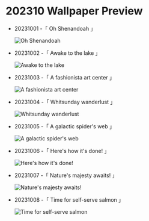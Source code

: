 # 202310 Wallpaper Preview 
- 20231001 -「 Oh Shenandoah 」
  ![Oh Shenandoah](https://bing.com/th?id=OHR.ShenandoahFoliage_EN-US9719781431_UHD.jpg&rf=LaDigue_UHD.jpg&pid=hp&w=3840&h=2160&rs=1&c=4) 
- 20231002 -「 Awake to the lake 」
  ![Awake to the lake](https://bing.com/th?id=OHR.LakeBledSunrise_EN-US2708574517_UHD.jpg&rf=LaDigue_UHD.jpg&pid=hp&w=3840&h=2160&rs=1&c=4) 
- 20231003 -「 A fashionista art center 」
  ![A fashionista art center](https://bing.com/th?id=OHR.VuittonFoundation_EN-US2808914200_UHD.jpg&rf=LaDigue_UHD.jpg&pid=hp&w=3840&h=2160&rs=1&c=4) 
- 20231004 -「 Whitsunday wanderlust 」
  ![Whitsunday wanderlust](https://bing.com/th?id=OHR.WhitsundaySwirl_EN-US2946291997_UHD.jpg&rf=LaDigue_UHD.jpg&pid=hp&w=3840&h=2160&rs=1&c=4) 
- 20231005 -「 A galactic spider's web 」
  ![A galactic spider's web](https://bing.com/th?id=OHR.TarantulaNebula_EN-US3085335513_UHD.jpg&rf=LaDigue_UHD.jpg&pid=hp&w=3840&h=2160&rs=1&c=4) 
- 20231006 -「 Here's how it's done! 」
  ![Here's how it's done!](https://bing.com/th?id=OHR.GentooJump_EN-US3267430533_UHD.jpg&rf=LaDigue_UHD.jpg&pid=hp&w=3840&h=2160&rs=1&c=4) 
- 20231007 -「 Nature's majesty awaits! 」
  ![Nature's majesty awaits!](https://bing.com/th?id=OHR.TaughannockFalls_EN-US8509030625_UHD.jpg&rf=LaDigue_UHD.jpg&pid=hp&w=3840&h=2160&rs=1&c=4) 
- 20231008 -「 Time for self-serve salmon 」
  ![Time for self-serve salmon](https://bing.com/th?id=OHR.GrizzlyFalls_EN-US9219501224_UHD.jpg&rf=LaDigue_UHD.jpg&pid=hp&w=3840&h=2160&rs=1&c=4) 
